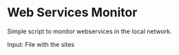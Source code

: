 # Web Services Monitor
Simple script to monitor webservices in the local network.

Input: File with the sites 
